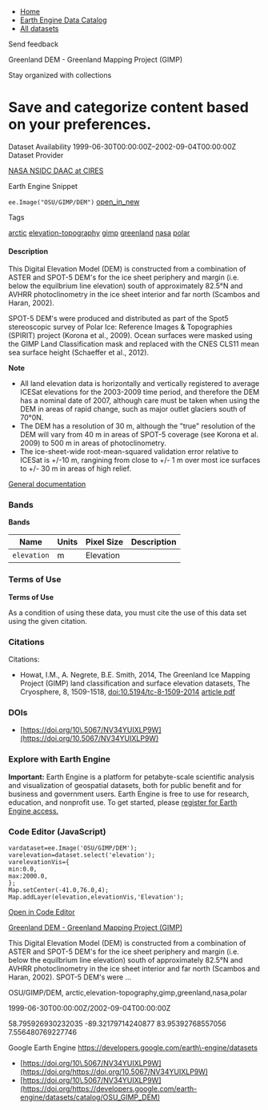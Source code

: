 



* [Home](https://developers.google.com/)
* [Earth Engine Data Catalog](https://developers.google.com/earth-engine/datasets)
* [All datasets](https://developers.google.com/earth-engine/datasets/catalog)





 
 
 Send feedback
 
 

Greenland DEM \- Greenland Mapping Project (GIMP)


 
 Stay organized with collections
 

 
 Save and categorize content based on your preferences.
===================================================================================================================================================








Dataset Availability
1999\-06\-30T00:00:00Z–2002\-09\-04T00:00:00Z
Dataset Provider


[NASA NSIDC DAAC at CIRES](https://doi.org/10.5067/NV34YUIXLP9W)



Earth Engine Snippet


`ee.Image("OSU/GIMP/DEM")` 
[open\_in\_new](https://code.earthengine.google.com/?scriptPath=Examples:Datasets/OSU/OSU_GIMP_DEM)





Tags


[arctic](/earth-engine/datasets/tags/arctic)
[elevation\-topography](/earth-engine/datasets/tags/elevation-topography)
[gimp](/earth-engine/datasets/tags/gimp)
[greenland](/earth-engine/datasets/tags/greenland)
[nasa](/earth-engine/datasets/tags/nasa)
[polar](/earth-engine/datasets/tags/polar)








#### Description



This Digital Elevation Model (DEM) is constructed from a combination
of ASTER and SPOT\-5 DEM's for the ice sheet periphery and margin
(i.e. below the equilbrium line elevation) south of
approximately 82\.5°N and AVHRR photoclinometry in the ice sheet
interior and far north (Scambos and Haran, 2002\).


SPOT\-5 DEM's were produced and distributed as part of the Spot5
stereoscopic survey of Polar Ice: Reference Images \& Topographies
(SPIRIT) project (Korona et al., 2009\). Ocean surfaces were masked
using the GIMP Land Classification mask and replaced with the
CNES CLS11 mean sea surface height (Schaeffer et al., 2012\).


**Note**


* All land elevation data is horizontally and vertically registered
to average ICESat elevations for the 2003\-2009 time period, and
therefore the DEM has a nominal date of 2007, although care must
be taken when using the DEM in areas of rapid change, such as
major outlet glaciers south of 70°0N.
* The DEM has a resolution of 30 m, although the "true" resolution of the
DEM will vary from 40 m in areas of SPOT\-5 coverage
(see Korona et al. 2009\) to 500 m in areas of photoclinometry.
* The ice\-sheet\-wide root\-mean\-squared validation error
relative to ICESat is \+/\-10 m, rangining from close to \+/\- 1 m
over most ice surfaces to \+/\- 30 m in areas of high relief.


[General documentation](https://doi.org/10.5067/NV34YUIXLP9W)





### Bands


**Bands**




| Name | Units | Pixel Size | Description |
| --- | --- | --- | --- |
| `elevation` | m | Elevation |




### Terms of Use


**Terms of Use**


As a condition of using these data, you must cite the use of this
data set using the given citation.




### Citations



Citations:
* Howat, I.M., A. Negrete, B.E. Smith, 2014, The Greenland Ice
Mapping Project (GIMP) land classification and surface elevation
datasets, The Cryosphere, 8, 1509\-1518,
[doi:10\.5194/tc\-8\-1509\-2014](https://doi.org/10.5194/tc-8-1509-2014)
[article pdf](https://www.the-cryosphere.net/8/1509/2014/tc-8-1509-2014.pdf)





### DOIs


* [https://doi.org/10\.5067/NV34YUIXLP9W](https://doi.org/10.5067/NV34YUIXLP9W)




### Explore with Earth Engine


**Important:** 
 Earth Engine is a platform for petabyte\-scale scientific analysis and visualization of
 geospatial datasets, both for public benefit and for business and government users.
 Earth Engine is free to use for research, education, and nonprofit use. To get started, please
 [register for Earth Engine access.](https://console.cloud.google.com/earth-engine)



### Code Editor (JavaScript)



```
vardataset=ee.Image('OSU/GIMP/DEM');
varelevation=dataset.select('elevation');
varelevationVis={
min:0.0,
max:2000.0,
};
Map.setCenter(-41.0,76.0,4);
Map.addLayer(elevation,elevationVis,'Elevation');
```



[Open in Code Editor](https://code.earthengine.google.com/?scriptPath=Examples:Datasets/OSU/OSU_GIMP_DEM)


[Greenland DEM \- Greenland Mapping Project (GIMP)](/earth-engine/datasets/catalog/OSU_GIMP_DEM)

This Digital Elevation Model (DEM) is constructed from a combination of ASTER and SPOT\-5 DEM's for the ice sheet periphery and margin (i.e. below the equilbrium line elevation) south of approximately 82\.5°N and AVHRR photoclinometry in the ice sheet interior and far north (Scambos and Haran, 2002\). SPOT\-5 DEM's were …

 OSU/GIMP/DEM,
 arctic,elevation\-topography,gimp,greenland,nasa,polar

1999\-06\-30T00:00:00Z/2002\-09\-04T00:00:00Z



 58\.795926930232035 \-89\.32179714240877 83\.95392768557056 7\.556480769227746
 



Google Earth Engine
https://developers.google.com/earth\-engine/datasets

* [https://doi.org/10\.5067/NV34YUIXLP9W](https://doi.org/https://doi.org/10.5067/NV34YUIXLP9W)
* [https://doi.org/10\.5067/NV34YUIXLP9W](https://doi.org/https://developers.google.com/earth-engine/datasets/catalog/OSU_GIMP_DEM)









